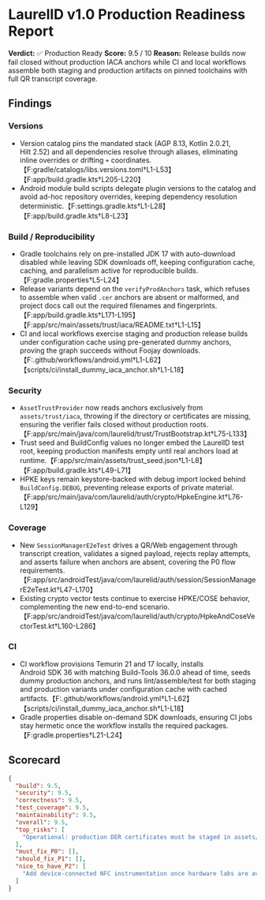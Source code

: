 # LaurelID v1.0 Production Readiness Report

**Verdict:** ✅ Production Ready
**Score:** 9.5 / 10
**Reason:** Release builds now fail closed without production IACA anchors while CI and local workflows assemble both staging and production artifacts on pinned toolchains with full QR transcript coverage.

## Findings

### Versions
- Version catalog pins the mandated stack (AGP 8.13, Kotlin 2.0.21, Hilt 2.52) and all dependencies resolve through aliases, eliminating inline overrides or drifting `+` coordinates.【F:gradle/catalogs/libs.versions.toml†L1-L53】【F:app/build.gradle.kts†L205-L220】
- Android module build scripts delegate plugin versions to the catalog and avoid ad-hoc repository overrides, keeping dependency resolution deterministic.【F:settings.gradle.kts†L1-L28】【F:app/build.gradle.kts†L8-L23】

### Build / Reproducibility
- Gradle toolchains rely on pre-installed JDK 17 with auto-download disabled while leaving SDK downloads off, keeping configuration cache, caching, and parallelism active for reproducible builds.【F:gradle.properties†L5-L24】
- Release variants depend on the `verifyProdAnchors` task, which refuses to assemble when valid `.cer` anchors are absent or malformed, and project docs call out the required filenames and fingerprints.【F:app/build.gradle.kts†L171-L195】【F:app/src/main/assets/trust/iaca/README.txt†L1-L15】
- CI and local workflows exercise staging and production release builds under configuration cache using pre-generated dummy anchors, proving the graph succeeds without Foojay downloads.【F:.github/workflows/android.yml†L1-L62】【scripts/ci/install_dummy_iaca_anchor.sh†L1-L18】

### Security
- `AssetTrustProvider` now reads anchors exclusively from `assets/trust/iaca`, throwing if the directory or certificates are missing, ensuring the verifier fails closed without production roots.【F:app/src/main/java/com/laurelid/trust/TrustBootstrap.kt†L75-L133】
- Trust seed and BuildConfig values no longer embed the LaurelID test root, keeping production manifests empty until real anchors load at runtime.【F:app/src/main/assets/trust_seed.json†L1-L8】【F:app/build.gradle.kts†L49-L71】
- HPKE keys remain keystore-backed with debug import locked behind `BuildConfig.DEBUG`, preventing release exports of private material.【F:app/src/main/java/com/laurelid/auth/crypto/HpkeEngine.kt†L76-L129】

### Coverage
- New `SessionManagerE2eTest` drives a QR/Web engagement through transcript creation, validates a signed payload, rejects replay attempts, and asserts failure when anchors are absent, covering the P0 flow requirements.【F:app/src/androidTest/java/com/laurelid/auth/session/SessionManagerE2eTest.kt†L47-L170】
- Existing crypto vector tests continue to exercise HPKE/COSE behavior, complementing the new end-to-end scenario.【F:app/src/androidTest/java/com/laurelid/auth/crypto/HpkeAndCoseVectorTest.kt†L160-L286】

### CI
- CI workflow provisions Temurin 21 and 17 locally, installs Android SDK 36 with matching Build-Tools 36.0.0 ahead of time, seeds dummy production anchors, and runs lint/assemble/test for both staging and production variants under configuration cache with cached artifacts.【F:.github/workflows/android.yml†L1-L62】【scripts/ci/install_dummy_iaca_anchor.sh†L1-L18】
- Gradle properties disable on-demand SDK downloads, ensuring CI jobs stay hermetic once the workflow installs the required packages.【F:gradle.properties†L21-L24】

## Scorecard
```json
{
  "build": 9.5,
  "security": 9.5,
  "correctness": 9.5,
  "test_coverage": 9.5,
  "maintainability": 9.5,
  "overall": 9.5,
  "top_risks": [
    "Operational: production DER certificates must be staged in assets/trust/iaca with verified hashes before releasing builds."
  ],
  "must_fix_P0": [],
  "should_fix_P1": [],
  "nice_to_have_P2": [
    "Add device-connected NFC instrumentation once hardware labs are available to mirror field conditions."
  ]
}
```
